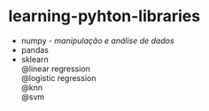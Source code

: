 # learning-pyhton-libraries

- numpy - <i>manipulação e análise de dados</i><br>
- pandas <br>
- sklearn <br>
@linear regression <br>
@logistic regression <br>
@knn <br>
@svm
